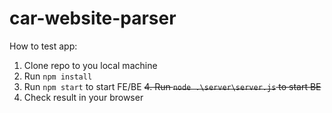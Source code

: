 # car-website-parser
How to test app:
1. Clone repo to you local machine
2. Run ```npm install```
3. Run ```npm start``` to start FE/BE
~~4. Run ```node .\server\server.js``` to start BE~~
5. Check result in your browser

